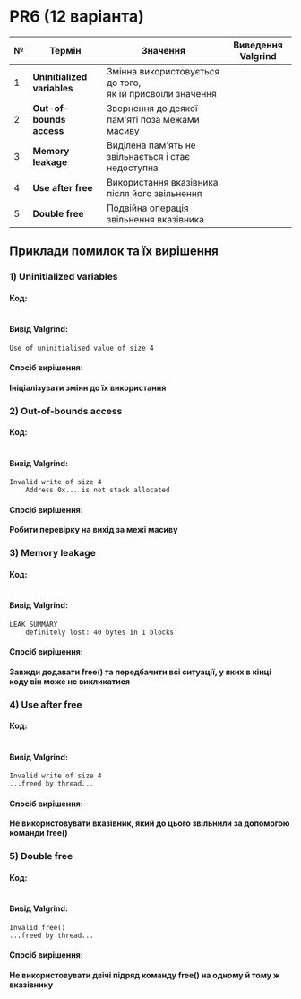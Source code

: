 # PR6 (12 варіанта)

| № |    Термін    |    Значення    |  Виведення Valgrind  |
|---|--------------|----------------|----------------------|
|1|**Uninitialized variables**|Змінна використовується до того,<br> як їй присвоїли значення||
|2|**Out-of-bounds access**|Звернення до деякої пам'яті поза межами<br> масиву||
|3|**Memory leakage**|Виділена пам'ять не звільнається і стає недоступна||
|4|**Use after free**|Використання вказівника після його звільнення||
|5|**Double free**|Подвійна операція звільнення вказівника||

## Приклади помилок та їх вирішення
### 1) Uninitialized variables
#### Код:
```

```
#### Вивід Valgrind:
```
Use of uninitialised value of size 4
```
#### Спосіб вирішення:
**Ініціалізувати змінн до їх використання**

### 2) Out-of-bounds access
#### Код:
```

```
#### Вивід Valgrind:
```
Invalid write of size 4
    Address 0x... is not stack allocated
```
#### Спосіб вирішення:
**Робити перевірку на вихід за межі масиву**

### 3) Memory leakage
#### Код:
```

```
#### Вивід Valgrind:
```
LEAK SUMMARY
    definitely lost: 40 bytes in 1 blocks
```
#### Спосіб вирішення:
**Завжди додавати free() та передбачити всі ситуації, у яких в кінці коду він може не викликатися**

### 4) Use after free
#### Код:
```

```
#### Вивід Valgrind:
```
Invalid write of size 4
...freed by thread...
```
#### Спосіб вирішення:
**Не використовувати вказівник, який до цього звільнили за допомогою команди free()**

### 5) Double free
#### Код:
```

```
#### Вивід Valgrind:
```
Invalid free()
...freed by thread...
```
#### Спосіб вирішення:
**Не використовувати двічі підряд команду free() на одному й тому ж вказівнику**
